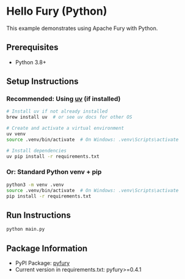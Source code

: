 # Hello Fury (Python)

This example demonstrates using Apache Fury with Python.

## Prerequisites

- Python 3.8+

## Setup Instructions

### Recommended: Using [uv](https://github.com/astral-sh/uv) (if installed)

```bash
# Install uv if not already installed
brew install uv  # or see uv docs for other OS

# Create and activate a virtual environment
uv venv
source .venv/bin/activate  # On Windows: .venv\Scripts\activate

# Install dependencies
uv pip install -r requirements.txt
```

### Or: Standard Python venv + pip

```bash
python3 -m venv .venv
source .venv/bin/activate  # On Windows: .venv\Scripts\activate
pip install -r requirements.txt
```

## Run Instructions

```bash
python main.py
```

## Package Information

- PyPI Package: [pyfury](https://pypi.org/project/pyfury/)
- Current version in requirements.txt: pyfury>=0.4.1
